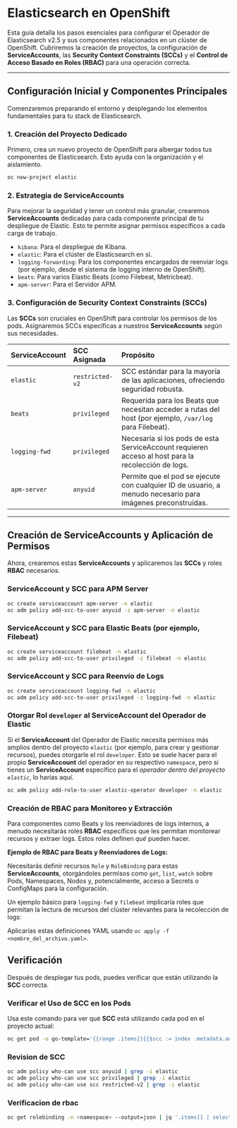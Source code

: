 # Elasticsearch en OpenShift

Esta guía detalla los pasos esenciales para configurar el Operador de Elasticsearch v2.5 y sus componentes relacionados en un clúster de OpenShift. Cubriremos la creación de proyectos, la configuración de **ServiceAccounts**, las **Security Context Constraints (SCCs)** y el **Control de Acceso Basado en Roles (RBAC)** para una operación correcta.

---

## Configuración Inicial y Componentes Principales

Comenzaremos preparando el entorno y desplegando los elementos fundamentales para tu stack de Elasticsearch.

### 1. Creación del Proyecto Dedicado

Primero, crea un nuevo proyecto de OpenShift para albergar todos tus componentes de Elasticsearch. Esto ayuda con la organización y el aislamiento.

```bash
oc new-project elastic
```

### 2. Estrategia de ServiceAccounts

Para mejorar la seguridad y tener un control más granular, crearemos **ServiceAccounts** dedicadas para cada componente principal de tu despliegue de Elastic. Esto te permite asignar permisos específicos a cada carga de trabajo.

* `kibana`: Para el despliegue de Kibana.
* `elastic`: Para el clúster de Elasticsearch en sí.
* `logging-forwarding`: Para los componentes encargados de reenviar logs (por ejemplo, desde el sistema de logging interno de OpenShift).
* `beats`: Para varios Elastic Beats (como Filebeat, Metricbeat).
* `apm-server`: Para el Servidor APM.

### 3. Configuración de Security Context Constraints (SCCs)

Las **SCCs** son cruciales en OpenShift para controlar los permisos de los pods. Asignaremos SCCs específicas a nuestros **ServiceAccounts** según sus necesidades.

| ServiceAccount    | SCC Asignada      | Propósito                                                                      |
| :---------------- | :---------------- | :----------------------------------------------------------------------------- |
| `elastic`         | `restricted-v2`   | SCC estándar para la mayoría de las aplicaciones, ofreciendo seguridad robusta. |
| `beats`           | `privileged`      | Requerida para los Beats que necesitan acceder a rutas del host (por ejemplo, `/var/log` para Filebeat). |
| `logging-fwd`     | `privileged`      | Necesaria si los pods de esta ServiceAccount requieren acceso al host para la recolección de logs. |
| `apm-server`      | `anyuid`          | Permite que el pod se ejecute con cualquier ID de usuario, a menudo necesario para imágenes preconstruidas. |

---

## Creación de ServiceAccounts y Aplicación de Permisos

Ahora, crearemos estas **ServiceAccounts** y aplicaremos las **SCCs** y roles **RBAC** necesarios.

### ServiceAccount y SCC para APM Server

```bash
oc create serviceaccount apm-server -n elastic
oc adm policy add-scc-to-user anyuid -z apm-server -n elastic
```

### ServiceAccount y SCC para Elastic Beats (por ejemplo, Filebeat)

```bash
oc create serviceaccount filebeat -n elastic
oc adm policy add-scc-to-user privileged -z filebeat -n elastic
```

### ServiceAccount y SCC para Reenvío de Logs

```bash
oc create serviceaccount logging-fwd -n elastic
oc adm policy add-scc-to-user privileged -z logging-fwd -n elastic
```


### Otorgar Rol `developer` al ServiceAccount del Operador de Elastic

Si el **ServiceAccount** del Operador de Elastic necesita permisos más amplios dentro del proyecto `elastic` (por ejemplo, para crear y gestionar recursos), puedes otorgarle el rol `developer`. Esto se suele hacer para el propio **ServiceAccount** del operador en su respectivo `namespace`, pero si tienes un **ServiceAccount** específico para el *operador dentro del proyecto `elastic`*, lo harías aquí.

```bash
oc adm policy add-role-to-user elastic-operator developer -n elastic
```

### Creación de RBAC para Monitoreo y Extracción

Para componentes como Beats y los reenviadores de logs internos, a menudo necesitarás roles **RBAC** específicos que les permitan monitorear recursos y extraer logs. Estos roles definen *qué* pueden hacer.

**Ejemplo de RBAC para Beats y Reenviadores de Logs:**

Necesitarás definir recursos `Role` y `RoleBinding` para estas **ServiceAccounts**, otorgándoles permisos como `get`, `list`, `watch` sobre Pods, Namespaces, Nodos y, potencialmente, acceso a Secrets o ConfigMaps para la configuración.

Un ejemplo básico para `logging-fwd` y `filebeat` implicaría roles que permitan la lectura de recursos del clúster relevantes para la recolección de logs:


Aplicarías estas definiciones YAML usando `oc apply -f <nombre_del_archivo.yaml>`.


## Verificación

Después de desplegar tus pods, puedes verificar que están utilizando la **SCC** correcta.

### Verificar el Uso de SCC en los Pods

Usa este comando para ver qué **SCC** está utilizando cada pod en el proyecto actual:

```bash
oc get pod -o go-template='{{range .items}}{{$scc := index .metadata.annotations "openshift.io/scc"}}{{.metadata.name}}{{" scc:"}}{{range .spec.containers}}{{$scc}}{{" "}}{{"\n"}}{{end}}{{end}}'
```

### Revision de SCC

```bash
oc adm policy who-can use scc anyuid | grep -i elastic
oc adm policy who-can use scc privileged | grep -i elastic
oc adm policy who-can use scc restricted-v2 | grep -i elastic
```

### Verificacion de rbac

```bash
oc get rolebinding -n <namespace> --output=json | jq '.items[] | select(.subjects[]?.name=="<nombre-del-sa>")'
```
